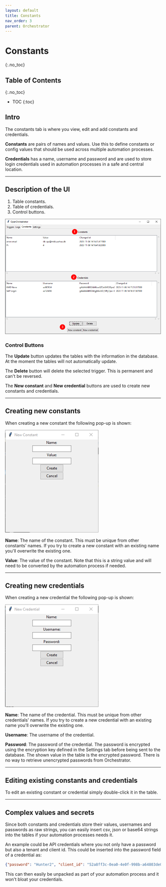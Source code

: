 ```yaml
---
layout: default
title: Constants
nav_order: 3
parent: Orchestrator
---
```


# Constants
{:.no_toc}

## Table of Contents
{:.no_toc}
- TOC
{:toc}

## Intro

The constants tab is where you view, edit and add constants and credentials.

**Constants** are pairs of names and values. Use this to define constants or config values that should be used across
multiple automation processes.

**Credentials** has a name, username and password and are used to store login credentials used in automation
processes in a safe and central location.

---

## Description of the UI

1. Table constants.
2. Table of credentials.
3. Control buttons.

![logging tab](images/constants.png)

### Control Buttons

The **Update** button updates the tables with the information in the database.
At the moment the tables will not automatically update.

The **Delete** button will delete the selected trigger. This is permanent and can't be reversed.

The **New constant** and **New credential** buttons are used to create new constants and credentials.

---

## Creating new constants

When creating a new constant the following pop-up is shown:

![constant popup](images/new%20constant.png)

**Name**: The name of the constant. This must be unique from other constants' names.
If you try to create a new constant with an existing name you'll overwrite the existing one.

**Value**: The value of the constant. Note that this is a string value and will need to be converted by the 
automation process if needed.

---

## Creating new credentials

When creating a new credential the following pop-up is shown:

![constant popup](images/new%20credential.png)

**Name**: The name of the credential. This must be unique from other credentials' names.
If you try to create a new credential with an existing name you'll overwrite the existing one.

**Username**: The username of the credential.

**Password**: The password of the credential. The password is encrypted using the encryption key
defined in the Settings tab before being sent to the database. The shown value in the table 
is the encrypted password. There is no way to retrieve unencrypted passwords from Orchestrator.

---

## Editing existing constants and credentials

To edit an existing constant or credential simply double-click it in the table.

---

## Complex values and secrets

Since both constants and credentials store their values, usernames and passwords as
raw strings, you can easily insert csv, json or base64 strings into the tables if
your automation processes needs it.

An example could be API credentials where you not only have a password but also a tenant and client id.
This could be inserted into the password field of a credential as:

```json
{"password": "Hunter2", "client_id": "52a8ff3c-0ea0-4e0f-998b-a64803de09b8", "tenant_id": "1c3de1da-f17b-4a00-a833-a4307a08c1a8"}
```

This can then easily be unpacked as part of your automation process and it won't bloat your credentials.
